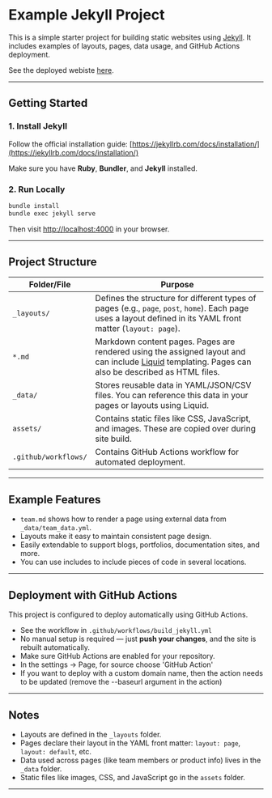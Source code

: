 # Example Jekyll Project

This is a simple starter project for building static websites using [Jekyll](https://jekyllrb.com/). It includes examples of layouts, pages, data usage, and GitHub Actions deployment.

See the deployed webiste [here](https://simon-rey.github.io/jekyll_example/).

---

## Getting Started

### 1. Install Jekyll

Follow the official installation guide: [https://jekyllrb.com/docs/installation/](https://jekyllrb.com/docs/installation/)

Make sure you have **Ruby**, **Bundler**, and **Jekyll** installed.

### 2. Run Locally

```bash
bundle install
bundle exec jekyll serve
```

Then visit [http://localhost:4000](http://localhost:4000) in your browser.

---

## Project Structure

| Folder/File            | Purpose                                                                                                                                                                                 |
|------------------------|-----------------------------------------------------------------------------------------------------------------------------------------------------------------------------------------|
| `_layouts/`            | Defines the structure for different types of pages (e.g., `page`, `post`, `home`). Each page uses a layout defined in its YAML front matter (`layout: page`).                           |
| `*.md`                 | Markdown content pages. Pages are rendered using the assigned layout and can include [Liquid](https://shopify.github.io/liquid/) templating. Pages can also be described as HTML files. |
| `_data/`               | Stores reusable data in YAML/JSON/CSV files. You can reference this data in your pages or layouts using Liquid.                                                                         |
| `assets/`              | Contains static files like CSS, JavaScript, and images. These are copied over during site build.                                                                                        |
| `.github/workflows/`   | Contains GitHub Actions workflow for automated deployment.                                                                                                                              |

---

## Example Features

- `team.md` shows how to render a page using external data from `_data/team_data.yml`.
- Layouts make it easy to maintain consistent page design.
- Easily extendable to support blogs, portfolios, documentation sites, and more.
- You can use includes to include pieces of code in several locations.

---

## Deployment with GitHub Actions

This project is configured to deploy automatically using GitHub Actions.

- See the workflow in `.github/workflows/build_jekyll.yml`
- No manual setup is required — just **push your changes**, and the site is rebuilt automatically.
- Make sure GitHub Actions are enabled for your repository.
- In the settings -> Page, for source choose 'GitHub Action'
- If you want to deploy with a custom domain name, then the action needs to be updated (remove the --baseurl argument in the action)

---

## Notes

- Layouts are defined in the `_layouts` folder.
- Pages declare their layout in the YAML front matter: `layout: page`, `layout: default`, etc.
- Data used across pages (like team members or product info) lives in the `_data` folder.
- Static files like images, CSS, and JavaScript go in the `assets` folder.

---
